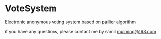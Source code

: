 # VoteSystem
Electronic anonymous voting system based on paillier algorithm

if you have any questions, please contact me by eamil mulming@163.com

